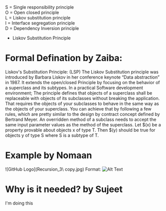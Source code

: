 S   = Single responsibility principle<br>
O   = Open closed principle<br>
L   = Liskov substitution principle<br>
I   = Interface segregation principle<br>
D   = Dependency Inversion principle<br>

* Liskov Substitution Principle

# Formal Defination by Zaiba:

Liskov's Substitution Principle: (LSP)
	The Liskov Substitution principle was introduced by Barbara Liskov in her conference keynote “Data abstraction” in 1987.
	It extends the open/closed Principle by focusing on the behavior of a superclass and its subtypes.
	In a practical Software development environment;
	The principle defines that objects of a superclass shall be replaceable with objects of its subclasses without breaking the application.
	That requires the objects of your subclasses to behave in the same way as the objects of your superclass. You can achieve that by following a few rules, which are pretty similar to the design by contract concept defined by Bertrand Meyer.
	An overridden method of a subclass needs to accept the same input parameter values as the method of the superclass.
	Let $(x) be a property provable about objects x of type T. Then $(y) should be true for objects y of type S where S is a subtype of T.

# Example by Nomaan
![GitHub Logo](Recursion_3\ copy.jpg)
Format: ![Alt Text](url)

# Why is it needed? by Sujeet

I'm doing this

